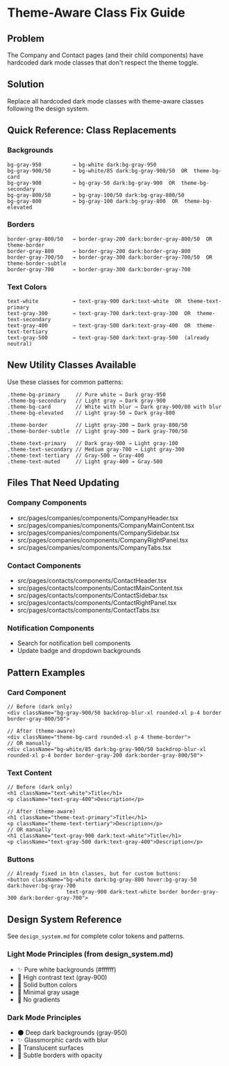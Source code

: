 # Theme-Aware Class Fix Guide

## Problem
The Company and Contact pages (and their child components) have hardcoded dark mode classes that don't respect the theme toggle.

## Solution
Replace all hardcoded dark mode classes with theme-aware classes following the design system.

## Quick Reference: Class Replacements

### Backgrounds
```
bg-gray-950          → bg-white dark:bg-gray-950
bg-gray-900/50       → bg-white/85 dark:bg-gray-900/50  OR  theme-bg-card
bg-gray-900          → bg-gray-50 dark:bg-gray-900  OR  theme-bg-secondary
bg-gray-800/50       → bg-gray-100/50 dark:bg-gray-800/50
bg-gray-800          → bg-gray-100 dark:bg-gray-800  OR  theme-bg-elevated
```

### Borders
```
border-gray-800/50   → border-gray-200 dark:border-gray-800/50  OR  theme-border
border-gray-800      → border-gray-200 dark:border-gray-800
border-gray-700/50   → border-gray-300 dark:border-gray-700/50  OR  theme-border-subtle
border-gray-700      → border-gray-300 dark:border-gray-700
```

### Text Colors
```
text-white           → text-gray-900 dark:text-white  OR  theme-text-primary
text-gray-300        → text-gray-700 dark:text-gray-300  OR  theme-text-secondary
text-gray-400        → text-gray-500 dark:text-gray-400  OR  theme-text-tertiary
text-gray-500        → text-gray-500 dark:text-gray-500  (already neutral)
```

## New Utility Classes Available

Use these classes for common patterns:

```tsx
.theme-bg-primary     // Pure white → Dark gray-950
.theme-bg-secondary   // Light gray → Dark gray-900
.theme-bg-card        // White with blur → Dark gray-900/80 with blur
.theme-bg-elevated    // Light gray-50 → Dark gray-800

.theme-border         // Light gray-200 → Dark gray-800/50
.theme-border-subtle  // Light gray-300 → Dark gray-700/50

.theme-text-primary   // Dark gray-900 → Light gray-100
.theme-text-secondary // Medium gray-700 → Light gray-300
.theme-text-tertiary  // Gray-500 → Gray-400
.theme-text-muted     // Light gray-400 → Gray-500
```

## Files That Need Updating

### Company Components
- src/pages/companies/components/CompanyHeader.tsx
- src/pages/companies/components/CompanyMainContent.tsx
- src/pages/companies/components/CompanySidebar.tsx
- src/pages/companies/components/CompanyRightPanel.tsx
- src/pages/companies/components/CompanyTabs.tsx

### Contact Components
- src/pages/contacts/components/ContactHeader.tsx
- src/pages/contacts/components/ContactMainContent.tsx
- src/pages/contacts/components/ContactSidebar.tsx
- src/pages/contacts/components/ContactRightPanel.tsx
- src/pages/contacts/components/ContactTabs.tsx

### Notification Components
- Search for notification bell components
- Update badge and dropdown backgrounds

## Pattern Examples

### Card Component
```tsx
// Before (dark only)
<div className="bg-gray-900/50 backdrop-blur-xl rounded-xl p-4 border border-gray-800/50">

// After (theme-aware)
<div className="theme-bg-card rounded-xl p-4 theme-border">
// OR manually
<div className="bg-white/85 dark:bg-gray-900/50 backdrop-blur-xl rounded-xl p-4 border border-gray-200 dark:border-gray-800/50">
```

### Text Content
```tsx
// Before (dark only)
<h1 className="text-white">Title</h1>
<p className="text-gray-400">Description</p>

// After (theme-aware)
<h1 className="theme-text-primary">Title</h1>
<p className="theme-text-tertiary">Description</p>
// OR manually
<h1 className="text-gray-900 dark:text-white">Title</h1>
<p className="text-gray-500 dark:text-gray-400">Description</p>
```

### Buttons
```tsx
// Already fixed in btn classes, but for custom buttons:
<button className="bg-white dark:bg-gray-800 hover:bg-gray-50 dark:hover:bg-gray-700
                   text-gray-900 dark:text-white border border-gray-300 dark:border-gray-700">
```

## Design System Reference

See `design_system.md` for complete color tokens and patterns.

### Light Mode Principles (from design_system.md)
- ✨ Pure white backgrounds (#ffffff)
- 🎯 High contrast text (gray-900)
- 💪 Solid button colors
- 🎨 Minimal gray usage
- 🚫 No gradients

### Dark Mode Principles
- 🌑 Deep dark backgrounds (gray-950)
- ✨ Glassmorphic cards with blur
- 💎 Translucent surfaces
- 🔮 Subtle borders with opacity
